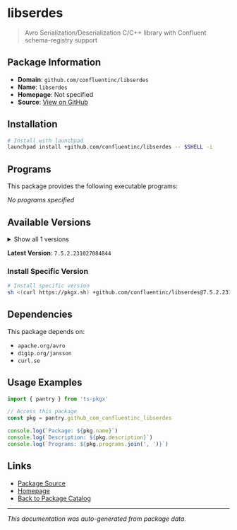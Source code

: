 # libserdes

> Avro Serialization/Deserialization C/C++ library with Confluent schema-registry support

## Package Information

- **Domain**: `github.com/confluentinc/libserdes`
- **Name**: `libserdes`
- **Homepage**: Not specified
- **Source**: [View on GitHub](https://github.com/pkgxdev/pantry/tree/main/projects/github.com/confluentinc/libserdes/package.yml)

## Installation

```bash
# Install with launchpad
launchpad install +github.com/confluentinc/libserdes -- $SHELL -i
```

## Programs

This package provides the following executable programs:

*No programs specified*

## Available Versions

<details>
<summary>Show all 1 versions</summary>

- `7.5.2.231027084844`

</details>

**Latest Version**: `7.5.2.231027084844`

### Install Specific Version

```bash
# Install specific version
sh <(curl https://pkgx.sh) +github.com/confluentinc/libserdes@7.5.2.231027084844 -- $SHELL -i
```

## Dependencies

This package depends on:

- `apache.org/avro`
- `digip.org/jansson`
- `curl.se`

## Usage Examples

```typescript
import { pantry } from 'ts-pkgx'

// Access this package
const pkg = pantry.github_com_confluentinc_libserdes

console.log(`Package: ${pkg.name}`)
console.log(`Description: ${pkg.description}`)
console.log(`Programs: ${pkg.programs.join(', ')}`)
```

## Links

- [Package Source](https://github.com/pkgxdev/pantry/tree/main/projects/github.com/confluentinc/libserdes/package.yml)
- [Homepage](#)
- [Back to Package Catalog](../package-catalog.md)

---

*This documentation was auto-generated from package data.*
